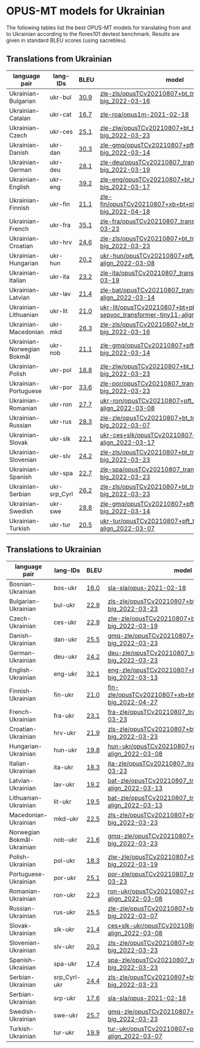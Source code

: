# OPUS-MT models for Ukrainian

The following tables list the best OPUS-MT models for translating from and to Ukrainian according to the flores101 devtest benchmark. Results are given in standard BLEU scores (using sacrebleu).

## Translations from Ukrainian

| language pair | lang-IDs | BLEU | model |
|---------------|----------|------|-------|
| Ukrainian-Bulgarian | ukr-bul | [30.9](https://github.com/Helsinki-NLP/OPUS-MT-leaderboard/blob/master/scores/ukr-bul/flores101-devtest/bleu-scores.txt) | [zle-zls/opusTCv20210807+bt_transformer-big_2022-03-16](https://object.pouta.csc.fi/Tatoeba-MT-models/zle-zls/opusTCv20210807+bt_transformer-big_2022-03-16.zip) |
| Ukrainian-Catalan | ukr-cat | [16.7](https://github.com/Helsinki-NLP/OPUS-MT-leaderboard/blob/master/scores/ukr-cat/flores101-devtest/bleu-scores.txt) | [zle-roa/opus1m-2021-02-18](https://object.pouta.csc.fi/Tatoeba-MT-models/zle-roa/opus1m-2021-02-18.zip) |
| Ukrainian-Czech | ukr-ces | [25.1](https://github.com/Helsinki-NLP/OPUS-MT-leaderboard/blob/master/scores/ukr-ces/flores101-devtest/bleu-scores.txt) | [zle-zlw/opusTCv20210807+bt_transformer-big_2022-03-23](https://object.pouta.csc.fi/Tatoeba-MT-models/zle-zlw/opusTCv20210807+bt_transformer-big_2022-03-23.zip) |
| Ukrainian-Danish | ukr-dan | [30.3](https://github.com/Helsinki-NLP/OPUS-MT-leaderboard/blob/master/scores/ukr-dan/flores101-devtest/bleu-scores.txt) | [zle-gmq/opusTCv20210807+pft_transformer-big_2022-03-14](https://object.pouta.csc.fi/Tatoeba-MT-models/zle-gmq/opusTCv20210807+pft_transformer-big_2022-03-14.zip) |
| Ukrainian-German | ukr-deu | [28.1](https://github.com/Helsinki-NLP/OPUS-MT-leaderboard/blob/master/scores/ukr-deu/flores101-devtest/bleu-scores.txt) | [zle-deu/opusTCv20210807_transformer-big_2022-03-19](https://object.pouta.csc.fi/Tatoeba-MT-models/zle-deu/opusTCv20210807_transformer-big_2022-03-19.zip) |
| Ukrainian-English | ukr-eng | [39.2](https://github.com/Helsinki-NLP/OPUS-MT-leaderboard/blob/master/scores/ukr-eng/flores101-devtest/bleu-scores.txt) | [zle-eng/opusTCv20210807+bt_transformer-big_2022-03-17](https://object.pouta.csc.fi/Tatoeba-MT-models/zle-eng/opusTCv20210807+bt_transformer-big_2022-03-17.zip) |
| Ukrainian-Finnish | ukr-fin | [21.1](https://github.com/Helsinki-NLP/OPUS-MT-leaderboard/blob/master/scores/ukr-fin/flores101-devtest/bleu-scores.txt) | [zle-fin/opusTCv20210807+xb+bt+pft+pbt_transformer-big_2022-04-18](https://object.pouta.csc.fi/Tatoeba-MT-models/zle-fin/opusTCv20210807+xb+bt+pft+pbt_transformer-big_2022-04-18.zip) |
| Ukrainian-French | ukr-fra | [35.1](https://github.com/Helsinki-NLP/OPUS-MT-leaderboard/blob/master/scores/ukr-fra/flores101-devtest/bleu-scores.txt) | [zle-fra/opusTCv20210807_transformer-big_2022-03-23](https://object.pouta.csc.fi/Tatoeba-MT-models/zle-fra/opusTCv20210807_transformer-big_2022-03-23.zip) |
| Ukrainian-Croatian | ukr-hrv | [24.6](https://github.com/Helsinki-NLP/OPUS-MT-leaderboard/blob/master/scores/ukr-hrv/flores101-devtest/bleu-scores.txt) | [zle-zls/opusTCv20210807+bt_transformer-big_2022-03-23](https://object.pouta.csc.fi/Tatoeba-MT-models/zle-zls/opusTCv20210807+bt_transformer-big_2022-03-23.zip) |
| Ukrainian-Hungarian | ukr-hun | [20.2](https://github.com/Helsinki-NLP/OPUS-MT-leaderboard/blob/master/scores/ukr-hun/flores101-devtest/bleu-scores.txt) | [ukr-hun/opusTCv20210807+pft_transformer-align_2022-03-08](https://object.pouta.csc.fi/Tatoeba-MT-models/ukr-hun/opusTCv20210807+pft_transformer-align_2022-03-08.zip) |
| Ukrainian-Italian | ukr-ita | [23.2](https://github.com/Helsinki-NLP/OPUS-MT-leaderboard/blob/master/scores/ukr-ita/flores101-devtest/bleu-scores.txt) | [zle-ita/opusTCv20210807_transformer-big_2022-03-19](https://object.pouta.csc.fi/Tatoeba-MT-models/zle-ita/opusTCv20210807_transformer-big_2022-03-19.zip) |
| Ukrainian-Latvian | ukr-lav | [21.4](https://github.com/Helsinki-NLP/OPUS-MT-leaderboard/blob/master/scores/ukr-lav/flores101-devtest/bleu-scores.txt) | [zle-bat/opusTCv20210807_transformer-align_2022-03-14](https://object.pouta.csc.fi/Tatoeba-MT-models/zle-bat/opusTCv20210807_transformer-align_2022-03-14.zip) |
| Ukrainian-Lithuanian | ukr-lit | [21.0](https://github.com/Helsinki-NLP/OPUS-MT-leaderboard/blob/master/scores/ukr-lit/flores101-devtest/bleu-scores.txt) | [ukr-lit/opusTCv20210807+bt+pbt+pft-sepvoc_transformer-tiny11-align_2022-03-17](https://object.pouta.csc.fi/Tatoeba-MT-models/ukr-lit/opusTCv20210807+bt+pbt+pft-sepvoc_transformer-tiny11-align_2022-03-17.zip) |
| Ukrainian-Macedonian | ukr-mkd | [26.3](https://github.com/Helsinki-NLP/OPUS-MT-leaderboard/blob/master/scores/ukr-mkd/flores101-devtest/bleu-scores.txt) | [zle-zls/opusTCv20210807+bt_transformer-big_2022-03-16](https://object.pouta.csc.fi/Tatoeba-MT-models/zle-zls/opusTCv20210807+bt_transformer-big_2022-03-16.zip) |
| Ukrainian-Norwegian Bokmål | ukr-nob | [21.1](https://github.com/Helsinki-NLP/OPUS-MT-leaderboard/blob/master/scores/ukr-nob/flores101-devtest/bleu-scores.txt) | [zle-gmq/opusTCv20210807+pft_transformer-big_2022-03-14](https://object.pouta.csc.fi/Tatoeba-MT-models/zle-gmq/opusTCv20210807+pft_transformer-big_2022-03-14.zip) |
| Ukrainian-Polish | ukr-pol | [18.8](https://github.com/Helsinki-NLP/OPUS-MT-leaderboard/blob/master/scores/ukr-pol/flores101-devtest/bleu-scores.txt) | [zle-zlw/opusTCv20210807+bt_transformer-big_2022-03-23](https://object.pouta.csc.fi/Tatoeba-MT-models/zle-zlw/opusTCv20210807+bt_transformer-big_2022-03-23.zip) |
| Ukrainian-Portuguese | ukr-por | [33.6](https://github.com/Helsinki-NLP/OPUS-MT-leaderboard/blob/master/scores/ukr-por/flores101-devtest/bleu-scores.txt) | [zle-por/opusTCv20210807_transformer-big_2022-03-23](https://object.pouta.csc.fi/Tatoeba-MT-models/zle-por/opusTCv20210807_transformer-big_2022-03-23.zip) |
| Ukrainian-Romanian | ukr-ron | [27.7](https://github.com/Helsinki-NLP/OPUS-MT-leaderboard/blob/master/scores/ukr-ron/flores101-devtest/bleu-scores.txt) | [ukr-ron/opusTCv20210807+pft_transformer-align_2022-03-08](https://object.pouta.csc.fi/Tatoeba-MT-models/ukr-ron/opusTCv20210807+pft_transformer-align_2022-03-08.zip) |
| Ukrainian-Russian | ukr-rus | [28.3](https://github.com/Helsinki-NLP/OPUS-MT-leaderboard/blob/master/scores/ukr-rus/flores101-devtest/bleu-scores.txt) | [zle-zle/opusTCv20210807+bt_transformer-big_2022-03-07](https://object.pouta.csc.fi/Tatoeba-MT-models/zle-zle/opusTCv20210807+bt_transformer-big_2022-03-07.zip) |
| Ukrainian-Slovak | ukr-slk | [22.1](https://github.com/Helsinki-NLP/OPUS-MT-leaderboard/blob/master/scores/ukr-slk/flores101-devtest/bleu-scores.txt) | [ukr-ces+slk/opusTCv20210807+pft_transformer-align_2022-03-17](https://object.pouta.csc.fi/Tatoeba-MT-models/ukr-ces+slk/opusTCv20210807+pft_transformer-align_2022-03-17.zip) |
| Ukrainian-Slovenian | ukr-slv | [24.2](https://github.com/Helsinki-NLP/OPUS-MT-leaderboard/blob/master/scores/ukr-slv/flores101-devtest/bleu-scores.txt) | [zle-zls/opusTCv20210807+bt_transformer-big_2022-03-23](https://object.pouta.csc.fi/Tatoeba-MT-models/zle-zls/opusTCv20210807+bt_transformer-big_2022-03-23.zip) |
| Ukrainian-Spanish | ukr-spa | [22.7](https://github.com/Helsinki-NLP/OPUS-MT-leaderboard/blob/master/scores/ukr-spa/flores101-devtest/bleu-scores.txt) | [zle-spa/opusTCv20210807_transformer-big_2022-03-23](https://object.pouta.csc.fi/Tatoeba-MT-models/zle-spa/opusTCv20210807_transformer-big_2022-03-23.zip) |
| Ukrainian-Serbian | ukr-srp_Cyrl | [26.2](https://github.com/Helsinki-NLP/OPUS-MT-leaderboard/blob/master/scores/ukr-srp_Cyrl/flores101-devtest/bleu-scores.txt) | [zle-zls/opusTCv20210807+bt_transformer-big_2022-03-23](https://object.pouta.csc.fi/Tatoeba-MT-models/zle-zls/opusTCv20210807+bt_transformer-big_2022-03-23.zip) |
| Ukrainian-Swedish | ukr-swe | [28.8](https://github.com/Helsinki-NLP/OPUS-MT-leaderboard/blob/master/scores/ukr-swe/flores101-devtest/bleu-scores.txt) | [zle-gmq/opusTCv20210807+pft_transformer-big_2022-03-14](https://object.pouta.csc.fi/Tatoeba-MT-models/zle-gmq/opusTCv20210807+pft_transformer-big_2022-03-14.zip) |
| Ukrainian-Turkish | ukr-tur | [20.5](https://github.com/Helsinki-NLP/OPUS-MT-leaderboard/blob/master/scores/ukr-tur/flores101-devtest/bleu-scores.txt) | [ukr-tur/opusTCv20210807+pft_transformer-align_2022-03-07](https://object.pouta.csc.fi/Tatoeba-MT-models/ukr-tur/opusTCv20210807+pft_transformer-align_2022-03-07.zip) |

## Translations to Ukrainian

| language pair | lang-IDs | BLEU | model |
|---------------|----------|------|-------|
| Bosnian-Ukrainian | bos-ukr | [16.0](https://github.com/Helsinki-NLP/OPUS-MT-leaderboard/blob/master/scores/bos-ukr/flores101-devtest/bleu-scores.txt) | [sla-sla/opus-2021-02-18](https://object.pouta.csc.fi/Tatoeba-MT-models/sla-sla/opus-2021-02-18.zip) |
| Bulgarian-Ukrainian | bul-ukr | [22.9](https://github.com/Helsinki-NLP/OPUS-MT-leaderboard/blob/master/scores/bul-ukr/flores101-devtest/bleu-scores.txt) | [zls-zle/opusTCv20210807+bt_transformer-big_2022-03-23](https://object.pouta.csc.fi/Tatoeba-MT-models/zls-zle/opusTCv20210807+bt_transformer-big_2022-03-23.zip) |
| Czech-Ukrainian | ces-ukr | [22.9](https://github.com/Helsinki-NLP/OPUS-MT-leaderboard/blob/master/scores/ces-ukr/flores101-devtest/bleu-scores.txt) | [zlw-zle/opusTCv20210807+bt_transformer-big_2022-03-19](https://object.pouta.csc.fi/Tatoeba-MT-models/zlw-zle/opusTCv20210807+bt_transformer-big_2022-03-19.zip) |
| Danish-Ukrainian | dan-ukr | [25.5](https://github.com/Helsinki-NLP/OPUS-MT-leaderboard/blob/master/scores/dan-ukr/flores101-devtest/bleu-scores.txt) | [gmq-zle/opusTCv20210807+pbt_transformer-big_2022-03-23](https://object.pouta.csc.fi/Tatoeba-MT-models/gmq-zle/opusTCv20210807+pbt_transformer-big_2022-03-23.zip) |
| German-Ukrainian | deu-ukr | [24.2](https://github.com/Helsinki-NLP/OPUS-MT-leaderboard/blob/master/scores/deu-ukr/flores101-devtest/bleu-scores.txt) | [deu-zle/opusTCv20210807_transformer-big_2022-03-23](https://object.pouta.csc.fi/Tatoeba-MT-models/deu-zle/opusTCv20210807_transformer-big_2022-03-23.zip) |
| English-Ukrainian | eng-ukr | [32.1](https://github.com/Helsinki-NLP/OPUS-MT-leaderboard/blob/master/scores/eng-ukr/flores101-devtest/bleu-scores.txt) | [eng-zle/opusTCv20210807+bt_transformer-big_2022-03-13](https://object.pouta.csc.fi/Tatoeba-MT-models/eng-zle/opusTCv20210807+bt_transformer-big_2022-03-13.zip) |
| Finnish-Ukrainian | fin-ukr | [21.0](https://github.com/Helsinki-NLP/OPUS-MT-leaderboard/blob/master/scores/fin-ukr/flores101-devtest/bleu-scores.txt) | [fin-zle/opusTCv20210807+xb+bt+pft+pbt_transformer-big_2022-04-27](https://object.pouta.csc.fi/Tatoeba-MT-models/fin-zle/opusTCv20210807+xb+bt+pft+pbt_transformer-big_2022-04-27.zip) |
| French-Ukrainian | fra-ukr | [23.1](https://github.com/Helsinki-NLP/OPUS-MT-leaderboard/blob/master/scores/fra-ukr/flores101-devtest/bleu-scores.txt) | [fra-zle/opusTCv20210807_transformer-big_2022-03-23](https://object.pouta.csc.fi/Tatoeba-MT-models/fra-zle/opusTCv20210807_transformer-big_2022-03-23.zip) |
| Croatian-Ukrainian | hrv-ukr | [21.9](https://github.com/Helsinki-NLP/OPUS-MT-leaderboard/blob/master/scores/hrv-ukr/flores101-devtest/bleu-scores.txt) | [zls-zle/opusTCv20210807+bt_transformer-big_2022-03-23](https://object.pouta.csc.fi/Tatoeba-MT-models/zls-zle/opusTCv20210807+bt_transformer-big_2022-03-23.zip) |
| Hungarian-Ukrainian | hun-ukr | [19.8](https://github.com/Helsinki-NLP/OPUS-MT-leaderboard/blob/master/scores/hun-ukr/flores101-devtest/bleu-scores.txt) | [hun-ukr/opusTCv20210807+pbt_transformer-align_2022-03-08](https://object.pouta.csc.fi/Tatoeba-MT-models/hun-ukr/opusTCv20210807+pbt_transformer-align_2022-03-08.zip) |
| Italian-Ukrainian | ita-ukr | [18.3](https://github.com/Helsinki-NLP/OPUS-MT-leaderboard/blob/master/scores/ita-ukr/flores101-devtest/bleu-scores.txt) | [ita-zle/opusTCv20210807_transformer-big_2022-03-23](https://object.pouta.csc.fi/Tatoeba-MT-models/ita-zle/opusTCv20210807_transformer-big_2022-03-23.zip) |
| Latvian-Ukrainian | lav-ukr | [19.2](https://github.com/Helsinki-NLP/OPUS-MT-leaderboard/blob/master/scores/lav-ukr/flores101-devtest/bleu-scores.txt) | [bat-zle/opusTCv20210807_transformer-align_2022-03-13](https://object.pouta.csc.fi/Tatoeba-MT-models/bat-zle/opusTCv20210807_transformer-align_2022-03-13.zip) |
| Lithuanian-Ukrainian | lit-ukr | [19.5](https://github.com/Helsinki-NLP/OPUS-MT-leaderboard/blob/master/scores/lit-ukr/flores101-devtest/bleu-scores.txt) | [bat-zle/opusTCv20210807_transformer-align_2022-03-13](https://object.pouta.csc.fi/Tatoeba-MT-models/bat-zle/opusTCv20210807_transformer-align_2022-03-13.zip) |
| Macedonian-Ukrainian | mkd-ukr | [22.5](https://github.com/Helsinki-NLP/OPUS-MT-leaderboard/blob/master/scores/mkd-ukr/flores101-devtest/bleu-scores.txt) | [zls-zle/opusTCv20210807+bt_transformer-big_2022-03-23](https://object.pouta.csc.fi/Tatoeba-MT-models/zls-zle/opusTCv20210807+bt_transformer-big_2022-03-23.zip) |
| Norwegian Bokmål-Ukrainian | nob-ukr | [21.6](https://github.com/Helsinki-NLP/OPUS-MT-leaderboard/blob/master/scores/nob-ukr/flores101-devtest/bleu-scores.txt) | [gmq-zle/opusTCv20210807+pbt_transformer-big_2022-03-23](https://object.pouta.csc.fi/Tatoeba-MT-models/gmq-zle/opusTCv20210807+pbt_transformer-big_2022-03-23.zip) |
| Polish-Ukrainian | pol-ukr | [18.3](https://github.com/Helsinki-NLP/OPUS-MT-leaderboard/blob/master/scores/pol-ukr/flores101-devtest/bleu-scores.txt) | [zlw-zle/opusTCv20210807+bt_transformer-big_2022-03-19](https://object.pouta.csc.fi/Tatoeba-MT-models/zlw-zle/opusTCv20210807+bt_transformer-big_2022-03-19.zip) |
| Portuguese-Ukrainian | por-ukr | [25.1](https://github.com/Helsinki-NLP/OPUS-MT-leaderboard/blob/master/scores/por-ukr/flores101-devtest/bleu-scores.txt) | [por-zle/opusTCv20210807_transformer-big_2022-03-23](https://object.pouta.csc.fi/Tatoeba-MT-models/por-zle/opusTCv20210807_transformer-big_2022-03-23.zip) |
| Romanian-Ukrainian | ron-ukr | [22.3](https://github.com/Helsinki-NLP/OPUS-MT-leaderboard/blob/master/scores/ron-ukr/flores101-devtest/bleu-scores.txt) | [ron-ukr/opusTCv20210807+pbt_transformer-align_2022-03-08](https://object.pouta.csc.fi/Tatoeba-MT-models/ron-ukr/opusTCv20210807+pbt_transformer-align_2022-03-08.zip) |
| Russian-Ukrainian | rus-ukr | [25.5](https://github.com/Helsinki-NLP/OPUS-MT-leaderboard/blob/master/scores/rus-ukr/flores101-devtest/bleu-scores.txt) | [zle-zle/opusTCv20210807+bt_transformer-big_2022-03-07](https://object.pouta.csc.fi/Tatoeba-MT-models/zle-zle/opusTCv20210807+bt_transformer-big_2022-03-07.zip) |
| Slovak-Ukrainian | slk-ukr | [21.4](https://github.com/Helsinki-NLP/OPUS-MT-leaderboard/blob/master/scores/slk-ukr/flores101-devtest/bleu-scores.txt) | [ces+slk-ukr/opusTCv20210807+pbt_transformer-align_2022-03-08](https://object.pouta.csc.fi/Tatoeba-MT-models/ces+slk-ukr/opusTCv20210807+pbt_transformer-align_2022-03-08.zip) |
| Slovenian-Ukrainian | slv-ukr | [20.2](https://github.com/Helsinki-NLP/OPUS-MT-leaderboard/blob/master/scores/slv-ukr/flores101-devtest/bleu-scores.txt) | [zls-zle/opusTCv20210807+bt_transformer-big_2022-03-23](https://object.pouta.csc.fi/Tatoeba-MT-models/zls-zle/opusTCv20210807+bt_transformer-big_2022-03-23.zip) |
| Spanish-Ukrainian | spa-ukr | [17.4](https://github.com/Helsinki-NLP/OPUS-MT-leaderboard/blob/master/scores/spa-ukr/flores101-devtest/bleu-scores.txt) | [spa-zle/opusTCv20210807_transformer-big_2022-03-23](https://object.pouta.csc.fi/Tatoeba-MT-models/spa-zle/opusTCv20210807_transformer-big_2022-03-23.zip) |
| Serbian-Ukrainian | srp_Cyrl-ukr | [24.4](https://github.com/Helsinki-NLP/OPUS-MT-leaderboard/blob/master/scores/srp_Cyrl-ukr/flores101-devtest/bleu-scores.txt) | [zls-zle/opusTCv20210807+bt_transformer-big_2022-03-23](https://object.pouta.csc.fi/Tatoeba-MT-models/zls-zle/opusTCv20210807+bt_transformer-big_2022-03-23.zip) |
| Serbian-Ukrainian | srp-ukr | [17.6](https://github.com/Helsinki-NLP/OPUS-MT-leaderboard/blob/master/scores/srp-ukr/flores101-devtest/bleu-scores.txt) | [sla-sla/opus-2021-02-18](https://object.pouta.csc.fi/Tatoeba-MT-models/sla-sla/opus-2021-02-18.zip) |
| Swedish-Ukrainian | swe-ukr | [25.7](https://github.com/Helsinki-NLP/OPUS-MT-leaderboard/blob/master/scores/swe-ukr/flores101-devtest/bleu-scores.txt) | [gmq-zle/opusTCv20210807+pbt_transformer-big_2022-03-23](https://object.pouta.csc.fi/Tatoeba-MT-models/gmq-zle/opusTCv20210807+pbt_transformer-big_2022-03-23.zip) |
| Turkish-Ukrainian | tur-ukr | [19.9](https://github.com/Helsinki-NLP/OPUS-MT-leaderboard/blob/master/scores/tur-ukr/flores101-devtest/bleu-scores.txt) | [tur-ukr/opusTCv20210807+pbt_transformer-align_2022-03-07](https://object.pouta.csc.fi/Tatoeba-MT-models/tur-ukr/opusTCv20210807+pbt_transformer-align_2022-03-07.zip) |
